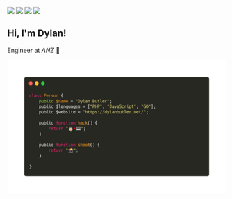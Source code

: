 [![](https://img.shields.io/badge/LinkedIn-dylan--butler-007bb5)](https://www.linkedin.com/in/dylan-butler/)
[![](https://img.shields.io/badge/Instagram-dylan.jpg-c32aa3)](https://www.instagram.com/dylan.jpg)
[![](https://img.shields.io/badge/HackerRank-dbut2-1ba94c)](https://www.hackerrank.com/dbut2)
[![](https://img.shields.io/badge/CodinGame-dbut2-f2bb13)](https://www.codingame.com/profile/3fe5f4fd2c6ac3e6040c2f156b16149b8394683)

## Hi, I'm Dylan!

Engineer at *ANZ* 🏦

![](dylan.png)

<!--```php
class Person {
	public $name = "Dylan Butler";
	public $languages = ["PHP", "JavaScript", "GO"];
	public $website = "https://dylanbutler.net/";
	
	public function hack() {
		return "👨🏻‍💻";
	}
	
	public function shoot() {
		return "📸";
	}
	
}
```-->

<!--
**dbut2/dbut2** is a ✨ _special_ ✨ repository because its `README.md` (this file) appears on your GitHub profile.

Here are some ideas to get you started:

- 🔭 I’m currently working on ...
- 🌱 I’m currently learning ...
- 👯 I’m looking to collaborate on ...
- 🤔 I’m looking for help with ...
- 💬 Ask me about ...
- 📫 How to reach me: ...
- 😄 Pronouns: ...
- ⚡ Fun fact: ...
-->
